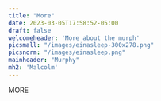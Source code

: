```yaml
---
title: "More"
date: 2023-03-05T17:58:52-05:00
draft: false
welcomeheader: 'More about the murph'
picsmall: "/images/einasleep-300x278.png"
picsnorm: "/images/einasleep.png"
mainheader: "Murphy"
mh2: 'Malcolm'
---
```

MORE